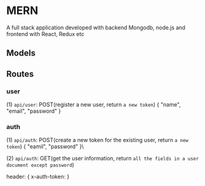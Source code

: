 # MERN
A full stack application developed with backend Mongodb, node.js and frontend with React, Redux etc

## Models


## Routes

### user
(1) `api/user`: POST(register a new user, return `a new token`)
  {
    "name",
    "email",
    "password"
  }

### auth
(1) `api/auth`: POST(create a new token for the existing user, return `a new token`)
  {
    "eamil",
    "password"
  }\
  
(2) `api/auth`: GET(get the user information, return `all the fields in a user document except password`)
  
  header: {
    x-auth-token: <Your token>
  }
  
